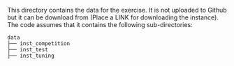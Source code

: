 This directory contains the data for the exercise. It is not uploaded to Github but it can be download from (Place a LINK for downloading the instance).\
The code assumes that it contains the following sub-directories:
```
data
├── inst_competition
├── inst_test
├── inst_tuning
```
